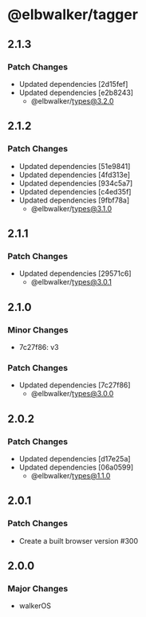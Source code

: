 # @elbwalker/tagger

## 2.1.3

### Patch Changes

- Updated dependencies [2d15fef]
- Updated dependencies [e2b8243]
  - @elbwalker/types@3.2.0

## 2.1.2

### Patch Changes

- Updated dependencies [51e9841]
- Updated dependencies [4fd313e]
- Updated dependencies [934c5a7]
- Updated dependencies [c4ed35f]
- Updated dependencies [9fbf78a]
  - @elbwalker/types@3.1.0

## 2.1.1

### Patch Changes

- Updated dependencies [29571c6]
  - @elbwalker/types@3.0.1

## 2.1.0

### Minor Changes

- 7c27f86: v3

### Patch Changes

- Updated dependencies [7c27f86]
  - @elbwalker/types@3.0.0

## 2.0.2

### Patch Changes

- Updated dependencies [d17e25a]
- Updated dependencies [06a0599]
  - @elbwalker/types@1.1.0

## 2.0.1

### Patch Changes

- Create a built browser version #300

## 2.0.0

### Major Changes

- walkerOS
